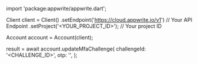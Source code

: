 import 'package:appwrite/appwrite.dart';

Client client = Client()
    .setEndpoint('https://cloud.appwrite.io/v1') // Your API Endpoint
    .setProject('&lt;YOUR_PROJECT_ID&gt;'); // Your project ID

Account account = Account(client);

 result = await account.updateMfaChallenge(
    challengeId: '<CHALLENGE_ID>',
    otp: '<OTP>',
);
